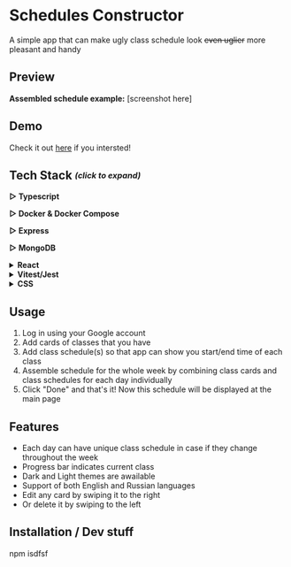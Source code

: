 # Schedules Constructor
A simple app that can make ugly class schedule look ~~even uglier~~ more pleasant and handy
<br/>

## Preview

**Assembled schedule example:**
[screenshot here]


## Demo
Check it out [here](https://to-do) if you intersted!

## Tech Stack <i><sub><sup>(click to expand)</sup></sub></i>
 <b>▷ Typescript</b>

 <b>▷ Docker & Docker Compose</b>

 <b>▷ Express</b>

 <b>▷ MongoDB</b>
 
 <details>
   <summary><b>React</b></summary>
  
   - MobX
     > For global state management
   - React Hook Form
     > To create forms with necessary logic such as validation and form state management
   - React Router Dom
     > For dynamic routing and navigation in the app
   - Error Boundary
     > For handling errors and preventing bad user experience
   - i18next
     > For multi-language support (English / Russian)
   - Axios
     > For data fetching
</details>

<details>
  <summary><b>Vitest/Jest</b></summary>
  
   - Unit Testing
     > (React components & utility functions) 
   - Simple snapshot testing
   - Simple End2End testing (⚠️ **Not Yet.** _Currently working on..._ ⚠️)
</details>

 <details>
   <summary><b>CSS</b></summary>

   - Styled Components
     > For general components styling
   - React Spring + Use Gesture
     > Used to add delete/edit swipe animations
   - React transition group
     > To animate navigation in dropdown menu
</details>

## Usage
  1. Log in using your Google account
  2. Add cards of classes that you have
  3. Add class schedule(s) so that app can show you start/end time of each class
  4. Assemble schedule for the whole week by combining class cards and class schedules for each day individually
  5. Click "Done" and that's it! Now this schedule will be displayed at the main page
   
## Features
  - Each day can have unique class schedule in case if they change throughout the week
  - Progress bar indicates current class
  - Dark and Light themes are awailable
  - Support of both English and Russian languages
  - Edit any card by swiping it to the right
  - Or delete it by swiping to the left




## Installation / Dev stuff
npm isdfsf

